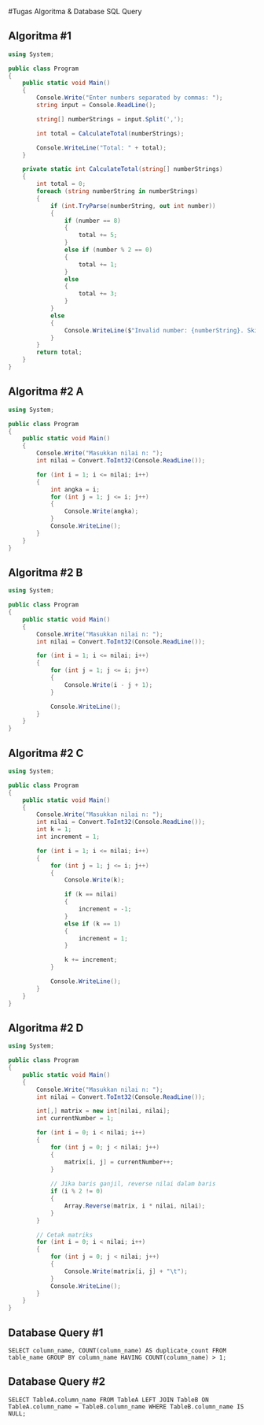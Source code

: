 #Tugas Algoritma & Database SQL Query

Algoritma #1
------------
```csharp
using System;

public class Program
{
    public static void Main()
    {
        Console.Write("Enter numbers separated by commas: ");
        string input = Console.ReadLine();

        string[] numberStrings = input.Split(',');

        int total = CalculateTotal(numberStrings);

        Console.WriteLine("Total: " + total);
    }

    private static int CalculateTotal(string[] numberStrings)
    {
        int total = 0;
        foreach (string numberString in numberStrings)
        {
            if (int.TryParse(numberString, out int number))
            {
                if (number == 8)
                {
                    total += 5;
                }
                else if (number % 2 == 0)
                {
                    total += 1;
                }
                else
                {
                    total += 3;
                }
            }
            else
            {
                Console.WriteLine($"Invalid number: {numberString}. Skipping...");
            }
        }
        return total;
    }
}
```

Algoritma #2 A
--------------

```csharp
using System;

public class Program
{
    public static void Main()
    {
        Console.Write("Masukkan nilai n: ");
        int nilai = Convert.ToInt32(Console.ReadLine());

        for (int i = 1; i <= nilai; i++)
        {
            int angka = i;
            for (int j = 1; j <= i; j++)
            {
                Console.Write(angka);
            }
            Console.WriteLine();
        }
    }
}
```

Algoritma #2 B
--------------

```csharp
using System;

public class Program
{
    public static void Main()
    {
        Console.Write("Masukkan nilai n: ");
        int nilai = Convert.ToInt32(Console.ReadLine());

        for (int i = 1; i <= nilai; i++)
        {
            for (int j = 1; j <= i; j++)
            {
                Console.Write(i - j + 1);
            }

            Console.WriteLine();
        }
    }
}
```

Algoritma #2 C
--------------
```csharp
using System;

public class Program
{
    public static void Main()
    {
        Console.Write("Masukkan nilai n: ");
        int nilai = Convert.ToInt32(Console.ReadLine());
        int k = 1;
        int increment = 1;

        for (int i = 1; i <= nilai; i++)
        {
            for (int j = 1; j <= i; j++)
            {
                Console.Write(k);

                if (k == nilai)
                {
                    increment = -1;
                }
                else if (k == 1)
                {
                    increment = 1;
                }

                k += increment;
            }

            Console.WriteLine();
        }
    }
}
```

Algoritma #2 D
--------------
```csharp
using System;

public class Program
{
    public static void Main()
    {
        Console.Write("Masukkan nilai n: ");
        int nilai = Convert.ToInt32(Console.ReadLine());

        int[,] matrix = new int[nilai, nilai];
        int currentNumber = 1;

        for (int i = 0; i < nilai; i++)
        {
            for (int j = 0; j < nilai; j++)
            {
                matrix[i, j] = currentNumber++;
            }
            
            // Jika baris ganjil, reverse nilai dalam baris
            if (i % 2 != 0)
            {
                Array.Reverse(matrix, i * nilai, nilai);
            }
        }

        // Cetak matriks
        for (int i = 0; i < nilai; i++)
        {
            for (int j = 0; j < nilai; j++)
            {
                Console.Write(matrix[i, j] + "\t");
            }
            Console.WriteLine();
        }
    }
}
```

Database Query #1
-----------------

`
SELECT column_name, COUNT(column_name) AS duplicate_count
FROM table_name
GROUP BY column_name
HAVING COUNT(column_name) > 1;
`

Database Query #2
-----------------

`
SELECT TableA.column_name
FROM TableA
LEFT JOIN TableB ON TableA.column_name = TableB.column_name
WHERE TableB.column_name IS NULL;
`
